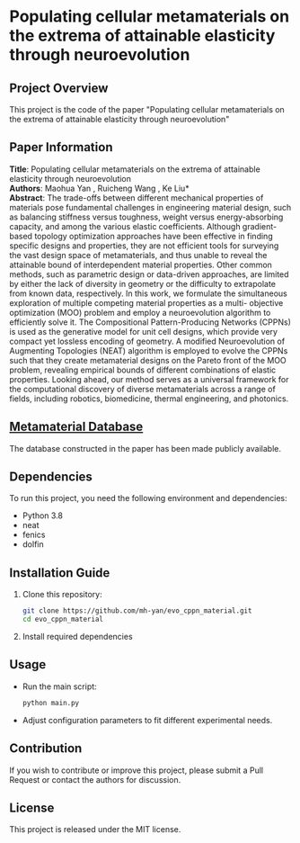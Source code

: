 # Populating cellular metamaterials on the extrema of attainable elasticity through neuroevolution

## Project Overview
This project is the code of the paper "Populating cellular metamaterials on the extrema of attainable elasticity through neuroevolution" 
## Paper Information
**Title**: Populating cellular metamaterials on the extrema of attainable elasticity through neuroevolution  
**Authors**: Maohua Yan , Ruicheng Wang , Ke Liu*  
**Abstract**: The trade-offs between different mechanical properties of materials pose fundamental challenges
in engineering material design, such as balancing stiffness versus toughness, weight versus
energy-absorbing capacity, and among the various elastic coefficients. Although gradient-based
topology optimization approaches have been effective in finding specific designs and properties,
they are not efficient tools for surveying the vast design space of metamaterials, and thus
unable to reveal the attainable bound of interdependent material properties. Other common
methods, such as parametric design or data-driven approaches, are limited by either the lack of
diversity in geometry or the difficulty to extrapolate from known data, respectively. In this work,
we formulate the simultaneous exploration of multiple competing material properties as a multi-
objective optimization (MOO) problem and employ a neuroevolution algorithm to efficiently
solve it. The Compositional Pattern-Producing Networks (CPPNs) is used as the generative model
for unit cell designs, which provide very compact yet lossless encoding of geometry. A modified
Neuroevolution of Augmenting Topologies (NEAT) algorithm is employed to evolve the CPPNs
such that they create metamaterial designs on the Pareto front of the MOO problem, revealing
empirical bounds of different combinations of elastic properties. Looking ahead, our method
serves as a universal framework for the computational discovery of diverse metamaterials across a
range of fields, including robotics, biomedicine, thermal engineering, and photonics.  
## [Metamaterial Database](https://doi.org/10.57760/sciencedb.22416)
The database constructed in the paper has been made publicly available.

## Dependencies
To run this project, you need the following environment and dependencies:
- Python 3.8
- neat
- fenics
- dolfin

## Installation Guide
1. Clone this repository:  
   ```bash
   git clone https://github.com/mh-yan/evo_cppn_material.git
   cd evo_cppn_material
   ```
2. Install required dependencies

## Usage
- Run the main script:
  ```bash
  python main.py
  ```
- Adjust configuration parameters to fit different experimental needs.

## Contribution
If you wish to contribute or improve this project, please submit a Pull Request or contact the authors for discussion.

## License
This project is released under the MIT license.

